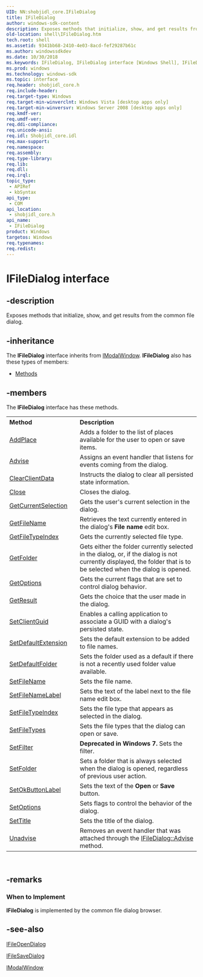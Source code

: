 ```yaml
---
UID: NN:shobjidl_core.IFileDialog
title: IFileDialog
author: windows-sdk-content
description: Exposes methods that initialize, show, and get results from the common file dialog.
old-location: shell\IFileDialog.htm
tech.root: shell
ms.assetid: 9341bb68-2410-4e03-8acd-fef29287b61c
ms.author: windowssdkdev
ms.date: 10/30/2018
ms.keywords: IFileDialog, IFileDialog interface [Windows Shell], IFileDialog interface [Windows Shell],described, shell.IFileDialog, shell_IFileDialog, shobjidl_core/IFileDialog
ms.prod: windows
ms.technology: windows-sdk
ms.topic: interface
req.header: shobjidl_core.h
req.include-header: 
req.target-type: Windows
req.target-min-winverclnt: Windows Vista [desktop apps only]
req.target-min-winversvr: Windows Server 2008 [desktop apps only]
req.kmdf-ver: 
req.umdf-ver: 
req.ddi-compliance: 
req.unicode-ansi: 
req.idl: Shobjidl_core.idl
req.max-support: 
req.namespace: 
req.assembly: 
req.type-library: 
req.lib: 
req.dll: 
req.irql: 
topic_type:
 - APIRef
 - kbSyntax
api_type:
 - COM
api_location:
 - shobjidl_core.h
api_name:
 - IFileDialog
product: Windows
targetos: Windows
req.typenames: 
req.redist: 
---
```


# IFileDialog interface


## -description


Exposes methods that initialize, show, and get results from the common file dialog.


## -inheritance

The <b xmlns:loc="http://microsoft.com/wdcml/l10n">IFileDialog</b> interface inherits from <a href="https://msdn.microsoft.com/e9d640fd-ef10-486a-a037-01b7a71179a0">IModalWindow</a>. <b>IFileDialog</b> also has these types of members:
<ul>
<li><a href="https://docs.microsoft.com/">Methods</a></li>
</ul>

## -members

The <b>IFileDialog</b> interface has these methods.
<table class="members" id="memberListMethods">
<tr>
<th align="left" width="37%">Method</th>
<th align="left" width="63%">Description</th>
</tr>
<tr data="declared;">
<td align="left" width="37%">
<a href="https://msdn.microsoft.com/2196e73f-4e0f-4213-b0a2-13a047486f40">AddPlace</a>
</td>
<td align="left" width="63%">
Adds a folder to the list of places available for the user to open or save items.

</td>
</tr>
<tr data="declared;">
<td align="left" width="37%">
<a href="https://msdn.microsoft.com/f5664a52-f26c-475d-84ef-0c657ae46e2e">Advise</a>
</td>
<td align="left" width="63%">
Assigns an event handler that listens for events coming from the dialog.

</td>
</tr>
<tr data="declared;">
<td align="left" width="37%">
<a href="https://msdn.microsoft.com/bedb6fc8-7db7-4d29-a223-a9997b57c8a3">ClearClientData</a>
</td>
<td align="left" width="63%">
Instructs the dialog to clear all persisted state information.

</td>
</tr>
<tr data="declared;">
<td align="left" width="37%">
<a href="https://msdn.microsoft.com/064b035a-c554-4c81-93b9-ba4fb92da09d">Close</a>
</td>
<td align="left" width="63%">
Closes the dialog.

</td>
</tr>
<tr data="declared;">
<td align="left" width="37%">
<a href="https://msdn.microsoft.com/b3768c15-d933-43c0-8398-f8f1c16ecbf9">GetCurrentSelection</a>
</td>
<td align="left" width="63%">
Gets the user's current selection in the dialog.

</td>
</tr>
<tr data="declared;">
<td align="left" width="37%">
<a href="https://msdn.microsoft.com/d27acb22-906a-4e5e-9239-6de3162fd263">GetFileName</a>
</td>
<td align="left" width="63%">
Retrieves the text currently entered in the dialog's <b>File name</b> edit box.

</td>
</tr>
<tr data="declared;">
<td align="left" width="37%">
<a href="https://msdn.microsoft.com/ae5b08a1-a97d-433b-88dc-938abe028384">GetFileTypeIndex</a>
</td>
<td align="left" width="63%">
Gets the currently selected file type.

</td>
</tr>
<tr data="declared;">
<td align="left" width="37%">
<a href="https://msdn.microsoft.com/424d1507-e42a-43d7-8904-347bfb311dd4">GetFolder</a>
</td>
<td align="left" width="63%">
Gets either the folder currently selected in the dialog, or, if the dialog is not currently displayed, the folder that is to be selected when the dialog is opened.

</td>
</tr>
<tr data="declared;">
<td align="left" width="37%">
<a href="https://msdn.microsoft.com/8a01b64d-b58e-4470-a5ed-8cf821b26c6b">GetOptions</a>
</td>
<td align="left" width="63%">
Gets the current flags that are set to control dialog behavior.

</td>
</tr>
<tr data="declared;">
<td align="left" width="37%">
<a href="https://msdn.microsoft.com/6572f172-8b66-4b42-b087-d0133595b380">GetResult</a>
</td>
<td align="left" width="63%">
Gets the choice that the user made in the dialog.

</td>
</tr>
<tr data="declared;">
<td align="left" width="37%">
<a href="https://msdn.microsoft.com/2ab7d8bb-068d-4c5b-b273-68c7fc4f9956">SetClientGuid</a>
</td>
<td align="left" width="63%">
Enables a calling application to associate a GUID with a dialog's persisted state.

</td>
</tr>
<tr data="declared;">
<td align="left" width="37%">
<a href="https://msdn.microsoft.com/2e1739f4-d229-4bf1-99f4-6bded830de2b">SetDefaultExtension</a>
</td>
<td align="left" width="63%">
Sets the default extension to be added to file names.

</td>
</tr>
<tr data="declared;">
<td align="left" width="37%">
<a href="https://msdn.microsoft.com/dcde0f80-8118-479d-a08c-4b9af6aa343a">SetDefaultFolder</a>
</td>
<td align="left" width="63%">
Sets the folder used as a default if there is not a recently used folder value available.

</td>
</tr>
<tr data="declared;">
<td align="left" width="37%">
<a href="https://msdn.microsoft.com/b8b72a76-6cdb-4675-8d84-f3c7171b8576">SetFileName</a>
</td>
<td align="left" width="63%">
Sets the file name.

</td>
</tr>
<tr data="declared;">
<td align="left" width="37%">
<a href="https://msdn.microsoft.com/4dc456c4-e06a-4bbf-b7c3-a6f93b46a044">SetFileNameLabel</a>
</td>
<td align="left" width="63%">
Sets the text of the label next to the file name edit box.

</td>
</tr>
<tr data="declared;">
<td align="left" width="37%">
<a href="https://msdn.microsoft.com/733ade05-e255-4b1c-a961-e1feb749f73d">SetFileTypeIndex</a>
</td>
<td align="left" width="63%">
Sets the file type that appears as selected in the dialog.

</td>
</tr>
<tr data="declared;">
<td align="left" width="37%">
<a href="https://msdn.microsoft.com/ca850988-7f2f-4faf-9ded-14db476fc452">SetFileTypes</a>
</td>
<td align="left" width="63%">
Sets the file types that the dialog can open or save.

</td>
</tr>
<tr data="declared;">
<td align="left" width="37%">
<a href="https://msdn.microsoft.com/6f650ae2-77c4-496c-8b8b-279c69eaaf65">SetFilter</a>
</td>
<td align="left" width="63%">
<b>Deprecated in Windows 7.</b> Sets the filter.

</td>
</tr>
<tr data="declared;">
<td align="left" width="37%">
<a href="https://msdn.microsoft.com/3f300c70-cae8-43bb-95d4-25ac4be9b4c4">SetFolder</a>
</td>
<td align="left" width="63%">
Sets a folder that is always selected when the dialog is opened, regardless of previous user action.

</td>
</tr>
<tr data="declared;">
<td align="left" width="37%">
<a href="https://msdn.microsoft.com/4320de0f-bfa6-4e17-a09d-d004559fae70">SetOkButtonLabel</a>
</td>
<td align="left" width="63%">
Sets the text of the <b>Open</b> or <b>Save</b> button.

</td>
</tr>
<tr data="declared;">
<td align="left" width="37%">
<a href="https://msdn.microsoft.com/99def5c2-3fc3-416c-80a6-6009927ab63e">SetOptions</a>
</td>
<td align="left" width="63%">
Sets flags to control the behavior of the dialog.

</td>
</tr>
<tr data="declared;">
<td align="left" width="37%">
<a href="https://msdn.microsoft.com/9ae3d226-e825-443a-a2b0-4b5bb07fc9f7">SetTitle</a>
</td>
<td align="left" width="63%">
Sets the title of the dialog.

</td>
</tr>
<tr data="declared;">
<td align="left" width="37%">
<a href="https://msdn.microsoft.com/48504141-6612-43fe-8470-a9871b560f1a">Unadvise</a>
</td>
<td align="left" width="63%">
Removes an event handler that was attached through the <a href="https://msdn.microsoft.com/f5664a52-f26c-475d-84ef-0c657ae46e2e">IFileDialog::Advise</a> method.

</td>
</tr>
</table> 


## -remarks



<h3><a id="When_to_Implement"></a><a id="when_to_implement"></a><a id="WHEN_TO_IMPLEMENT"></a>When to Implement</h3>
<b>IFileDialog</b> is implemented by the common file dialog browser.




## -see-also




<a href="https://msdn.microsoft.com/f95b7106-18ab-4f7f-8d3f-267ac0293245">IFileOpenDialog</a>



<a href="https://msdn.microsoft.com/74021f92-54ff-4c02-a8cf-49bcd7b9171e">IFileSaveDialog</a>



<a href="https://msdn.microsoft.com/e9d640fd-ef10-486a-a037-01b7a71179a0">IModalWindow</a>
 

 

